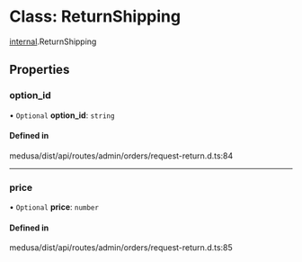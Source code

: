 # Class: ReturnShipping

[internal](../modules/internal-12.md).ReturnShipping

## Properties

### option\_id

• `Optional` **option\_id**: `string`

#### Defined in

medusa/dist/api/routes/admin/orders/request-return.d.ts:84

___

### price

• `Optional` **price**: `number`

#### Defined in

medusa/dist/api/routes/admin/orders/request-return.d.ts:85

